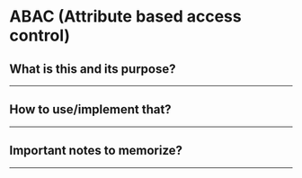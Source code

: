 # ABAC (Attribute based access control)

## What is this and its purpose?

---

## How to use/implement that?

---

## Important notes to memorize?

---
